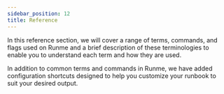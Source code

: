 ```yaml
---
sidebar_position: 12
title: Reference
---
```



In this reference section, we will cover a range of terms, commands, and flags used on Runme and a brief description of these terminologies to enable you to understand each term and how they are used.

In addition to common terms and commands in Runme, we have added configuration shortcuts designed to help you customize your runbook to suit your desired output.
